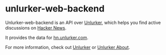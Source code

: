 # unlurker-web-backend

Unlurker-web-backend is an API over [Unlurker](https://github.com/jasonthorsness/unlurker), which helps
you find active discussions on [Hacker News](news.ycombinator.com).

It provides the data for [hn.unlurker.com](https://hn.unlurker.com).

For more information, check out [Unlurker](https://github.com/jasonthorsness/unlurker) or [Unlurker About](https://hn.unlurker.com/about).
